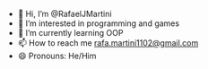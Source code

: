 - 👋 Hi, I’m @RafaelJMartini
- 👀 I’m interested in programming and games
- 🌱 I’m currently learning OOP
- 📫 How to reach me rafa.martini1102@gmail.com
- 😄 Pronouns: He/Him


<!---
RafaelJMartini/RafaelJMartini is a ✨ special ✨ repository because its `README.md` (this file) appears on your GitHub profile.
You can click the Preview link to take a look at your changes.
--->
